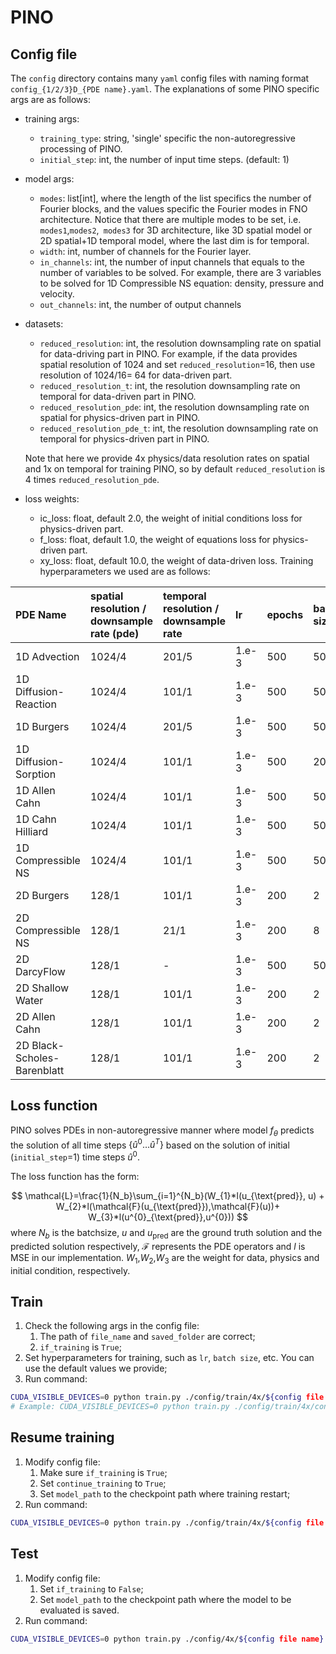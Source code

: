 # PINO

## Config file

The `config` directory contains many `yaml` config files with naming format `config_{1/2/3}D_{PDE name}.yaml`. The explanations of some PINO specific args are as follows:

* training args:
    * `training_type`: string, 'single' specific the non-autoregressive processing of PINO.
    * `initial_step`: int, the number of input time steps. (default: 1)

* model args:
    * `modes`: list[int], where the length of the list specifics the number of Fourier blocks, and the values specific the Fourier modes in FNO architecture. Notice that there are multiple modes to be set, i.e. `modes1`,`modes2`,` modes3` for 3D architecture, like 3D spatial model or 2D spatial+1D temporal model, where the last dim is for temporal.
    * `width`: int, number of channels for the Fourier layer.
    * `in_channels`: int, the number of input channels that equals to the number of variables to be solved. For example, there are 3 variables to be solved for 1D Compressible NS equation: density, pressure and velocity.
    * `out_channels`: int, the number of output channels
* datasets:
    * `reduced_resolution`: int, the resolution downsampling rate on spatial for data-driving part in PINO. For example, if the data provides spatial resolution of 1024 and set `reduced_resolution`=16, then use resolution of 1024/16= 64 for data-driven part.
    * `reduced_resolution_t`: int, the resolution downsampling rate on temporal for data-driven part in PINO.
    * `reduced_resolution_pde`: int, the resolution downsampling rate on spatial for physics-driven part in PINO.
    * `reduced_resolution_pde_t`: int, the resolution downsampling rate on temporal for physics-driven part in PINO.
    
    Note that here we provide 4x physics/data resolution rates on spatial and 1x on temporal for training PINO, so by default `reduced_resolution` is 4 times `reduced_resolution_pde`.   
* loss weights:
    * ic_loss: float, default 2.0, the weight of initial conditions loss for physics-driven part.
    * f_loss: float, default 1.0, the weight of equations loss for physics-driven part.
    * xy_loss: float, default 10.0, the weight of data-driven loss.
Training hyperparameters we used are as follows:

| PDE Name                    | spatial resolution / downsample rate (pde) | temporal resolution / downsample rate | lr    | epochs | batch size | weight decay | width | modes |
| :-------------------------- | :---------------------- | :----------------------- | :---- | :----- | :--------- | :----------- | :----------- | :---------- |
| 1D Advection                | 1024/4                  | 201/5                    | 1.e-3 | 500    | 50         | 1.e-4        | 32          | 12          |
| 1D Diffusion-Reaction       | 1024/4                  | 101/1                    | 1.e-3 | 500    | 50         | 1.e-4        | 32          | 12          |
| 1D Burgers                  | 1024/4                  | 201/5                    | 1.e-3 | 500    | 50         | 1.e-4        | 32          | 12          |
| 1D Diffusion-Sorption       | 1024/4                  | 101/1                    | 1.e-3 | 500    | 20         | 1.e-4        | 32          | 12          |
| 1D Allen Cahn               | 1024/4                  | 101/1                    | 1.e-3 | 500    | 50         | 1.e-4        | 32          | 12          |
| 1D Cahn Hilliard            | 1024/4                  | 101/1                    | 1.e-3 | 500    | 50         | 1.e-4        | 32          | 12          |
| 1D Compressible NS          | 1024/4                  | 101/1                    | 1.e-3 | 500    | 50         | 1.e-4        | 64          | 12          |
| 2D Burgers                  | 128/1                   | 101/1                    | 1.e-3 | 200    | 2          | 1.e-4        | 64          | 12          |
| 2D Compressible NS          | 128/1                   | 21/1                     | 1.e-3 | 200    | 8          | 1.e-4        | 64          | 12          |
| 2D DarcyFlow                | 128/1                   | -                        | 1.e-3 | 500    | 50         | 1.e-4        | 32          | 12          |
| 2D Shallow Water            | 128/1                   | 101/1                    | 1.e-3 | 200    | 2          | 1.e-4        | 64          | 12          |
| 2D Allen Cahn               | 128/1                   | 101/1                    | 1.e-3 | 200    | 2          | 1.e-4        | 64          | 12          |
| 2D Black-Scholes-Barenblatt | 128/1                   | 101/1                    | 1.e-3 | 200    | 2          | 1.e-4        | 64          | 12          |


## Loss function

PINO solves PDEs in non-autoregressive manner where model $f_{\theta}$ predicts the solution of all time steps $\{\hat{u}^{0}\dots \hat{u}^{T}\}$ based on the solution of initial (`initial_step`=1) time steps $\hat{u}^{0}$. 

The loss function has the form:

$$
\mathcal{L}=\frac{1}{N_b}\sum_{i=1}^{N_b}(W_{1}*l(u_{\text{pred}}, u) + W_{2}*l(\mathcal{F}(u_{\text{pred}}),\mathcal{F}(u))+ W_{3}*l(u^{0}_{\text{pred}},u^{0}))
$$ 
where $N_b$ is the batchsize, $u$ and $u_{\text{pred}}$ are the ground truth solution and the predicted solution respectively, $\mathcal{F}$ represents the PDE operators and $l$ is MSE in our implementation. $W_{1}$,$W_{2}$,$W_{3}$ are the weight for data, physics and initial condition, respectively.

## Train

1. Check the following args in the config file:
    1. The path of `file_name` and `saved_folder` are correct;
    2. `if_training` is `True`;
2. Set hyperparameters for training, such as `lr`, `batch size`, etc. You can use the default values we provide;
3. Run command:
```bash
CUDA_VISIBLE_DEVICES=0 python train.py ./config/train/4x/${config file name}
# Example: CUDA_VISIBLE_DEVICES=0 python train.py ./config/train/4x/config_1D_Advection.yaml
```

## Resume training

1. Modify config file:
    1. Make sure `if_training` is `True`;
    2. Set `continue_training` to `True`;
    3. Set `model_path` to the checkpoint path where training restart;
2. Run command:
```bash
CUDA_VISIBLE_DEVICES=0 python train.py ./config/train/4x/${config file name}
```

## Test

1. Modify config file:
    1. Set `if_training` to `False`;
    2. Set `model_path` to the checkpoint path where the model to be evaluated is saved.
2. Run command:
```bash
CUDA_VISIBLE_DEVICES=0 python train.py ./config/4x/${config file name}
```